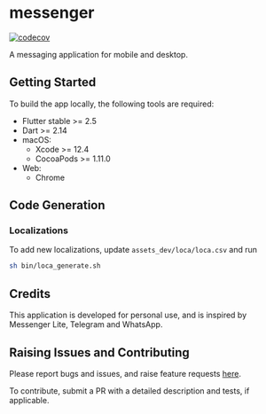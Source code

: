 # messenger

[![codecov](https://codecov.io/gh/defuncart/messenger/branch/main/graph/badge.svg?token=A4NK1ZBPON)](https://codecov.io/gh/defuncart/messenger)

A messaging application for mobile and desktop.

## Getting Started

To build the app locally, the following tools are required:

- Flutter stable >= 2.5
- Dart >= 2.14
- macOS:
    - Xcode >= 12.4
    - CocoaPods >= 1.11.0
- Web:
    - Chrome

## Code Generation

### Localizations

To add new localizations, update `assets_dev/loca/loca.csv` and run

```sh
sh bin/loca_generate.sh
```

## Credits

This application is developed for personal use, and is inspired by Messenger Lite, Telegram and WhatsApp.

## Raising Issues and Contributing

Please report bugs and issues, and raise feature requests [here](https://github.com/defuncart/messenger/issues).

To contribute, submit a PR with a detailed description and tests, if applicable.
